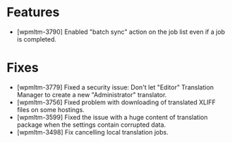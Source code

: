 # Features
* [wpmltm-3790] Enabled "batch sync" action on the job list even if a job is completed.

# Fixes
* [wpmltm-3779] Fixed a security issue: Don't let "Editor" Translation Manager to create a new "Administrator" translator.
* [wpmltm-3756] Fixed problem with downloading of translated XLIFF files on some hostings.
* [wpmltm-3599] Fixed the issue with a huge content of translation package when the settings contain corrupted data.
* [wpmltm-3498] Fix cancelling local translation jobs.